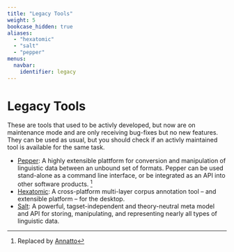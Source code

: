 ```yaml
---
title: "Legacy Tools"
weight: 5
bookcase_hidden: true
aliases:
  - "hexatomic"
  - "salt"
  - "pepper"
menus:
  navbar:
    identifier: legacy
---
```


# Legacy Tools

These are tools that used to be activly developed, but now are on maintenance mode and are only receiving bug-fixes but no new features.
They can be used as usual, but you should check if an activly maintained tool is available for the same task.

- [Pepper](../archive-2015-2025/pepper/): A highly extensible plattform for conversion and manipulation of linguistic data between an unbound set of formats. Pepper can be used stand-alone as a command line interface, or be integrated as an API into other software products. [^annatto]
- [Hexatomic](../archive-2015-2025/hexatomic/):  A cross-platform multi-layer corpus annotation tool – and extensible platform – for the desktop.
- [Salt](../archive-2015-2025/salt/): A powerful, tagset-independent and theory-neutral meta model and API for storing, manipulating, and representing nearly all types of linguistic data.

[^annatto]: Replaced by [Annatto](/annatto)
